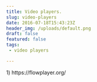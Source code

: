 ```yaml
---
title: Video players. 
slug: video-players
date: 2016-07-18T15:43:23Z
header_img: /uploads/default.png
draft: false
featured: false
tags:
 - video players

---
```

<p>1)&nbsp;https://flowplayer.org/</p>